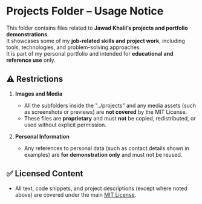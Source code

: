 # Projects Folder – Usage Notice

This folder contains files related to **Jawad Khalil’s projects and portfolio demonstrations**.  
It showcases some of my **job-related skills and project work**, including tools, technologies, and problem-solving approaches.  
It is part of my personal portfolio and intended for **educational and reference use** only.

## ⚠️ Restrictions
1. **Images and Media**  
   - All the subfolders inside the "../projects" and any media assets (such as screenshots or previews) are **not covered** by the MIT License.  
   - These files are **proprietary** and must **not** be copied, redistributed, or used without explicit permission.  

2. **Personal Information**  
   - Any references to personal data (such as contact details shown in examples) are **for demonstration only** and must not be reused.  

## ✅ Licensed Content
- All text, code snippets, and project descriptions (except where noted above) are covered under the main [MIT License](/LICENSE.txt).  

